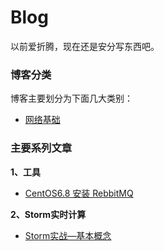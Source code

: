 # Blog 
以前爱折腾，现在还是安分写东西吧。
### 博客分类
博客主要划分为下面几大类别：
* [网络基础]()

### 主要系列文章

**1、工具**

- [CentOS6.8 安装 RebbitMQ]()

**2、Storm实时计算**

- [Storm实战—基本概念]()

